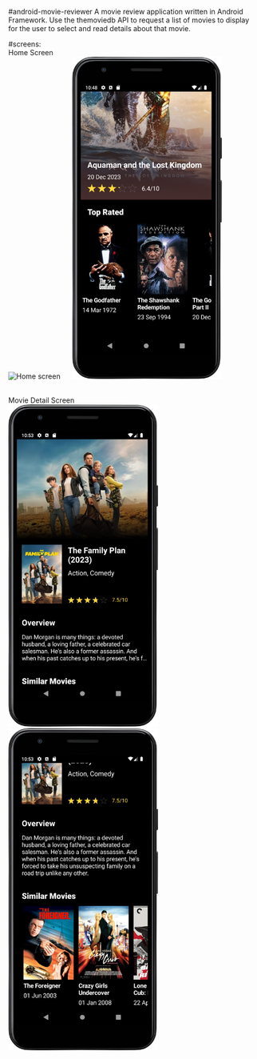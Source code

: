 #android-movie-reviewer
A movie review application written in Android Framework. Use the themoviedb API to request a list of movies to display for the user to select and read details about that movie.

#screens:\
Home Screen\
<img src="/img/home-screen-1.png" width="300" title="Home screen"/> &nbsp;&nbsp;&nbsp;&nbsp;
<img src="/img/home-screen-2.png" width="300" title="Home screen"/>

\
Movie Detail Screen\
<img src="/img/movie-detail-1.png" width="300" title="Movie detail"/> &nbsp;&nbsp;&nbsp;&nbsp;
<img src="/img/movie-detail-2.png" width="300" title="Movie detail"/>